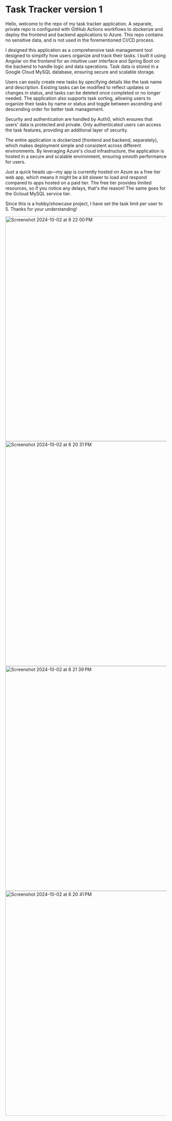 # Task Tracker version 1
Hello, welcome to the repo of my task tracker application. A separate, private repo is configured with GitHub Actions workflows to dockerize and deploy the frontend and backend applications to Azure. This repo contains no sensitive data, and is not used in the forementioned CI/CD process. 

I designed this application as a comprehensive task management tool designed to simplify how users organize and track their tasks. I built it using Angular on the frontend for an intuitive user interface and Spring Boot on the backend to handle logic and data operations. Task data is stored in a Google Cloud MySQL database, ensuring secure and scalable storage.

Users can easily create new tasks by specifying details like the task name and description. Existing tasks can be modified to reflect updates or changes in status, and tasks can be deleted once completed or no longer needed. The application also supports task sorting, allowing users to organize their tasks by name or status and toggle between ascending and descending order for better task management.

Security and authentication are handled by Auth0, which ensures that users' data is protected and private. Only authenticated users can access the task features, providing an additional layer of security.

The entire application is dockerized (frontend and backend, separately), which makes deployment simple and consistent across different environments. By leveraging Azure's cloud infrastructure, the application is hosted in a secure and scalable environment, ensuring smooth performance for users. 

Just a quick heads up—my app is currently hosted on Azure as a free tier web app, which means it might be a bit slower to load and respond compared to apps hosted on a paid tier. The free tier provides limited resources, so if you notice any delays, that's the reason! The same goes for the Gcloud MySQL service tier.

Since this is a hobby/showcase project, I have set the task limit per user to 5. Thanks for your understanding!

<img width="700" alt="Screenshot 2024-10-02 at 6 22 00 PM" src="https://github.com/user-attachments/assets/ca19fb0c-e818-476b-bde8-75494f2a99f4">
<img width="700" alt="Screenshot 2024-10-02 at 6 20 31 PM" src="https://github.com/user-attachments/assets/fe74bf9e-43e5-4656-b96f-93d10d9ee734">
<img width="700" alt="Screenshot 2024-10-02 at 6 21 39 PM" src="https://github.com/user-attachments/assets/2d243626-b97b-4b1d-ac99-c73c8d707b76">
<img width="700" alt="Screenshot 2024-10-02 at 6 20 41 PM" src="https://github.com/user-attachments/assets/e7a6e0bb-0aa3-4e02-9a40-9a083d169fc5">
